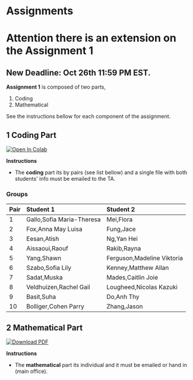 # Assignments

# Attention there is an extension on the Assignment 1 

## New Deadline: Oct 26th 11:59 PM EST.

**Assignment 1** is composed of two parts,
 1. Coding  
 2. Mathematical

See the instructions bellow for each component of the assignment. 

## 1 Coding Part
 [![Open In Colab](https://colab.research.google.com/assets/colab-badge.svg)](https://colab.research.google.com/github/ChemAI-Lab/Math4Chem/blob/main/website/Assignments/assignment1.ipynb) 

**Instructions**
* The **coding** part its by pairs (see list bellow) and a single file with both students' info must be emailed to the TA. <br>
  
### Groups
| Pair | Student 1 | Student 2 |
| :--- | :--- | :--- |
| 1 | Gallo,Sofia Maria-Theresa | Mei,Flora |
| 2 | Fox,Anna May Luisa | Fung,Jace |
| 3 | Eesan,Atish | Ng,Yan Hei |
| 4 | Aissaoui,Raouf | Rakib,Rayna |
| 5 | Yang,Shawn | Ferguson,Madeline Viktoria |
| 6 | Szabo,Sofia Lily | Kenney,Matthew Allan |
| 7 | Sadat,Muska | Mades,Caitlin Joie |
| 8 | Veldhuizen,Rachel Gail | Lougheed,Nicolas Kazuki |
| 9 | Basit,Suha | Do,Anh Thy |
| 10 |Bolliger,Cohen Parry | Zhang,Jason | 

## 2 Mathematical Part
[![Download PDF](https://img.shields.io/badge/Download_PDF-Click_Here-blue.svg)](https://github.com/ChemAI-Lab/Math4Chem/blob/main/website/Assignments/assigment1_math.pdf)

**Instructions** <br>
* The **mathematical** part its individual and it must be emailed or hand in (main office). 
<!-- # Assignment 2 (soon!) -->